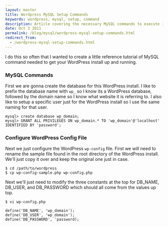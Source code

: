 ```yaml
---
layout: master
title: Wordpress MySQL Setup Commands
keywords: wordpress, mysql, setup, command
description: Article covering the necessary MySQL commands to execute in order to setup wordpress.
date: Oct 3 2011
permalink: /blog/mysql/wordpress-mysql-setup-commands.html
redirect_from:
  - /wordpress-mysql-setup-commands.html
---
```


I do this so often that I wanted to create a little reference tutorial of MySQL command needed to get your WordPress install up and running.

### MySQL Commands
First we are gonna create the database for this WordPress install.  I like to prefix the database name with `wp_` so I know its a WordPress database, followed by the domain name so I know what website it is referring to.  I also like to setup a specific user just for the WordPress install so I use the same naming for that user.

~~~
mysql> create database wp_domain;
mysql> GRANT ALL PRIVILEGES ON wp_domain.* TO 'wp_domain'@'localhost' IDENTIFIED BY 'password';
~~~

### Configure WordPress Config File

Next we just configure the WordPress `wp-config` file.  First we will need to rename the sample file found in the root directory of the WordPress install.  We'll just copy it over and keep the original one just in case.

~~~
$ cd /path/to/wordpress
$ cp wp-config-sample.php wp-config.php
~~~

Next we'll just need to modify the three constants at the top for DB_NAME, DB_USER, and DB_PASSWORD which should all come from the values up top.

~~~
$ vi wp-config.php

define('DB_NAME', 'wp_domain');
define('DB_USER', 'wp_domain');
define('DB_PASSWORD', 'password);
~~~